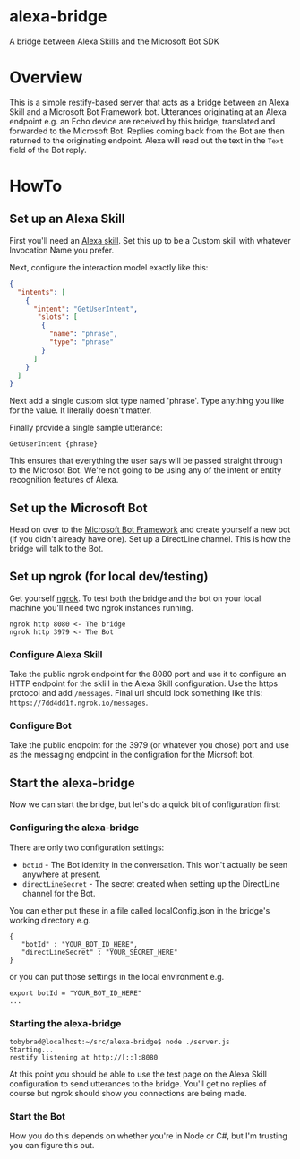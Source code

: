# alexa-bridge

A bridge between Alexa Skills and the Microsoft Bot SDK

# Overview

This is a simple restify-based server that acts as a bridge between an Alexa Skill and a Microsoft Bot Framework bot. Utterances originating at an Alexa endpoint e.g. an Echo device are received by this bridge, translated and forwarded to the Microsoft Bot. Replies coming back from the Bot are then returned to the originating endpoint. Alexa will read out the text in the `Text` field of the Bot reply.

# HowTo

## Set up an Alexa Skill

First you'll need an [Alexa skill](https://developer.amazon.com). Set this up to be a Custom skill with whatever Invocation Name you prefer. 

Next, configure the interaction model exactly like this:
```json
{
  "intents": [
    {
      "intent": "GetUserIntent",
       "slots": [
        {
          "name": "phrase",
          "type": "phrase"
        }
      ]
    }
  ]
} 
```

Next add a single custom slot type named 'phrase'. Type anything you like for the value. It literally doesn't matter.

Finally provide a single sample utterance:

```
GetUserIntent {phrase}
```

This ensures that everything the user says will be passed straight through to the Microsot Bot. We're not going to be using any of the intent or entity recognition features of Alexa.

## Set up the Microsoft Bot

Head on over to the [Microsoft Bot Framework](https://dev.botframework.com/) and create yourself a new bot (if you didn't already have one). Set up a DirectLine channel. This is how the bridge will talk to the Bot.

## Set up ngrok (for local dev/testing)

Get yourself [ngrok](https://ngrok.com). To test both the bridge and the bot on your local machine you'll need two ngrok instances running.

```
ngrok http 8080 <- The bridge
ngrok http 3979 <- The Bot
```

### Configure Alexa Skill

Take the public ngrok endpoint for the 8080 port and use it to configure an HTTP endpoint for the sklill in the Alexa Skill configuration.
Use the https protocol and add `/messages`. Final url should look something like this: `https://7dd4dd1f.ngrok.io/messages`.

### Configure Bot

Take the public endpoint for the 3979 (or whatever you chose) port and use as the messaging endpoint in the configration for the Micrsoft bot.

## Start the alexa-bridge

Now we can start the bridge, but let's do a quick bit of configuration first:

### Configuring the alexa-bridge

There are only two configuration settings:

* `botId` - The Bot identity in the conversation. This won't actually be seen anywhere at present.
* `directLineSecret` - The secret created when setting up the DirectLine channel for the Bot.

You can either put these in a file called localConfig.json in the bridge's working directory e.g.
```
{
   "botId" : "YOUR_BOT_ID_HERE",
   "directLineSecret" : "YOUR_SECRET_HERE"
}
```

or you can put those settings in the local environment e.g.

```
export botId = "YOUR_BOT_ID_HERE"
...
```

### Starting the alexa-bridge

```
tobybrad@localhost:~/src/alexa-bridge$ node ./server.js
Starting...
restify listening at http://[::]:8080
```
At this point you should be able to use the test page on the Alexa Skill configuration to send utterances to the bridge. You'll get no replies of course but ngrok should show you connections are being made.

### Start the Bot

How you do this depends on whether you're in Node or C#, but I'm trusting you can figure this out.
